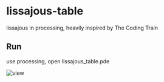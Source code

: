 # lissajous-table
lissajous in processing, heavily inspired by The Coding Train

## Run

use processing, open lissajous_table.pde

![view](https://github.com/guydav1/lissajous_table/blob/master/view1.gif)
